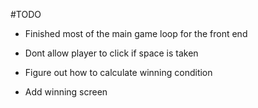 #TODO

- Finished most of the main game loop for the front end

- Dont allow player to click if space is taken
- Figure out how to calculate winning condition
- Add winning screen
